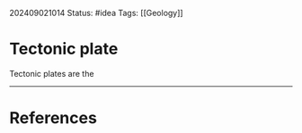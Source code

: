 202409021014
Status: #idea
Tags: [[Geology]]

# Tectonic plate

Tectonic plates are the 


___
# References
